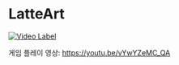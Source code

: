 # LatteArt
[![Video Label](http://img.youtube.com/vi/vYwYZeMC_QA/0.jpg)](https://youtu.be/vYwYZeMC_QA)

게임 플레이 영상: https://youtu.be/vYwYZeMC_QA
